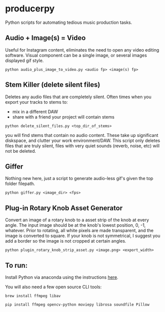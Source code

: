 # producerpy
Python scripts for automating tedious music production tasks.


## Audio + Image(s) = Video
Useful for Instagram content, eliminates the need to open any video editing software.  Visual component can be a single image, or several images displayed gif style.
```
python audio_plus_image_to_video.py <audio fp> <image(s) fp>
```

## Stem Killer (delete silent files)
Deletes any audio files that are completely silent.  Often times when you export your tracks to stems to:
- mix in a different DAW
- share with a friend your project will contain stems
```
python delete_silent_files.py <top_dir_of_stems>
```

you will find stems that contain no audio content.  These take up significant diskspace, and clutter your work environment/DAW.  This script only deletes files that are truly silent, files with very quiet sounds (reverb, noise, etc) will not be deleted.

## Giffer
Nothing new here, just a script to generate audio-less gif's given the top folder filepath.
```
python giffer.py <image_dir> <fps>
```

## Plug-in Rotary Knob Asset Generator
Convert an image of a rotary knob to a asset strip of the knob at every angle.  The input image should be at the knob's lowest position, 0, -1, whatever.  Prior to rotating, all white pixels are made transparent, and the image is converted to square.  If your knob is not symmetrical, I suggest you add a border so the image is not cropped at certain angles.
```
python plugin_rotary_knob_strip_asset.py <image.png> <export_width>
```


## To run:
Install Python via anaconda using the instructions [here](https://www.anaconda.com/distribution/).

You will also need a few open source CLI tools:
```
brew install ffmpeg libav
```
```
pip install ffmpeg opencv-python moviepy librosa soundfile Pillow
```
